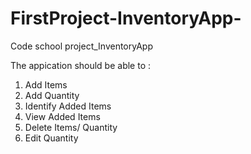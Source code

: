 # FirstProject-InventoryApp-
Code school project_InventoryApp

The appication should be able to :
1. Add Items
2. Add Quantity
3. Identify Added Items
4. View Added Items 
5. Delete Items/ Quantity 
6. Edit Quantity


